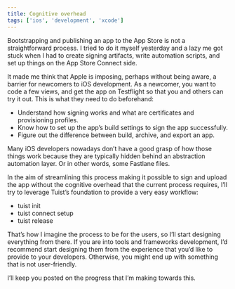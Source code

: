 ```yaml
---
title: Cognitive overhead
tags: ['ios', 'development', 'xcode']
---
```


Bootstrapping and publishing an app to the App Store is not a straightforward process. I tried to do it myself yesterday and a lazy me got stuck when I had to create signing artifacts, write automation scripts, and set up things on the App Store Connect side.

It made me think that Apple is imposing, perhaps without being aware, a barrier for newcomers to iOS development. As a newcomer, you want to code a few views, and get the app on Testflight so that you and others can try it out. This is what they need to do beforehand:

- Understand how signing works and what are certificates and provisioning profiles.
- Know how to set up the app’s build settings to sign the app successfully.
- Figure out the difference between build, archive, and export an app.

Many iOS developers nowadays don’t have a good grasp of how those things work because they are typically hidden behind an abstraction automation layer. Or in other words, some Fastlane files.

In the aim of streamlining this process making it possible to sign and upload the app without the cognitive overhead that the current process requires, I’ll try to leverage Tuist’s foundation to provide a very easy workflow:

- tuist init
- tuist connect setup
- tuist release

That’s how I imagine the process to be for the users, so I’ll start designing everything from there.
If you are into tools and frameworks development, I’d recommend start designing them from the experience that you’d like to provide to your developers. Otherwise, you might end up with something that is not user-friendly.

I’ll keep you posted on the progress that I’m making towards this.
